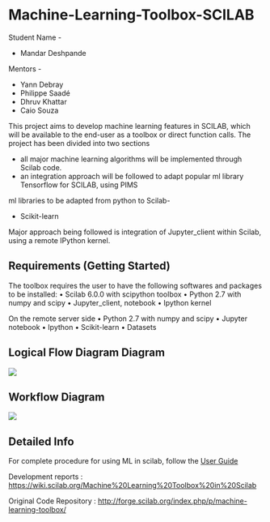 # Machine-Learning-Toolbox-SCILAB

Student Name -

   * Mandar Deshpande 

Mentors -

   * Yann Debray
   * Philippe Saadé
   * Dhruv Khattar
   * Caio Souza 
    
This project aims to develop machine learning features in SCILAB, which will be available to the end-user as a toolbox or direct function calls. The project has been divided into two sections

 * all major machine learning algorithms will be implemented through Scilab code.
 * an integration approach will be followed to adapt popular ml library Tensorflow for SCILAB, using PIMS

ml libraries to be adapted from python to Scilab-

 * Scikit-learn
 
Major approach being followed is integration of Jupyter_client within Scilab, using a remote IPython kernel.
 
## Requirements (Getting Started)

The toolbox requires the user to have the following softwares and packages to be installed:
•	Scilab 6.0.0 with scipython toolbox
•	Python 2.7 with numpy and scipy
•	Jupyter_client, notebook
•	Ipython kernel

On the remote server side
•	Python 2.7 with numpy and scipy
•	Jupyter notebook
•	Ipython
•	Scikit-learn 
•	Datasets

## Logical Flow Diagram Diagram
![]({{site.baseurl}}/https://github.com/mandroid6/machine-learning-Toolbox-SCILAB/blob/master/Final%20Submission/jupyter_ml_final3.png)

## Workflow Diagram
![]({{site.baseurl}}/https://github.com/mandroid6/machine-learning-Toolbox-SCILAB/blob/master/Final%20Submission/Workflow.jpg)

 
## Detailed Info

For complete procedure for using ML in scilab, follow the [User Guide](https://github.com/mandroid6/machine-learning-Toolbox-SCILAB/blob/master/Final%20Submission/User_guide_v3.pdf)

Development reports : https://wiki.scilab.org/Machine%20Learning%20Toolbox%20in%20Scilab

Original Code Repository : http://forge.scilab.org/index.php/p/machine-learning-toolbox/
